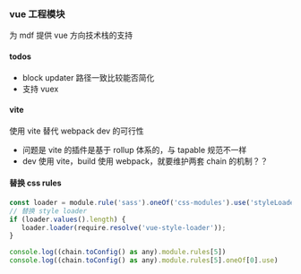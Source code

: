 ### vue 工程模块
为 mdf 提供 vue 方向技术栈的支持

#### todos
- block updater 路径一致比较能否简化
- 支持 vuex

#### vite
使用 vite 替代 webpack dev 的可行性
- 问题是 vite 的插件是基于 rollup 体系的，与 tapable 规范不一样
- dev 使用 vite，build 使用 webpack，就要维护两套 chain 的机制？？

#### 替换 css rules
``` javascript
const loader = module.rule('sass').oneOf('css-modules').use('styleLoader');
// 替换 style loader
if (loader.values().length) {
   loader.loader(require.resolve('vue-style-loader'));
}

console.log((chain.toConfig() as any).module.rules[5])
console.log((chain.toConfig() as any).module.rules[5].oneOf[0].use)
```
